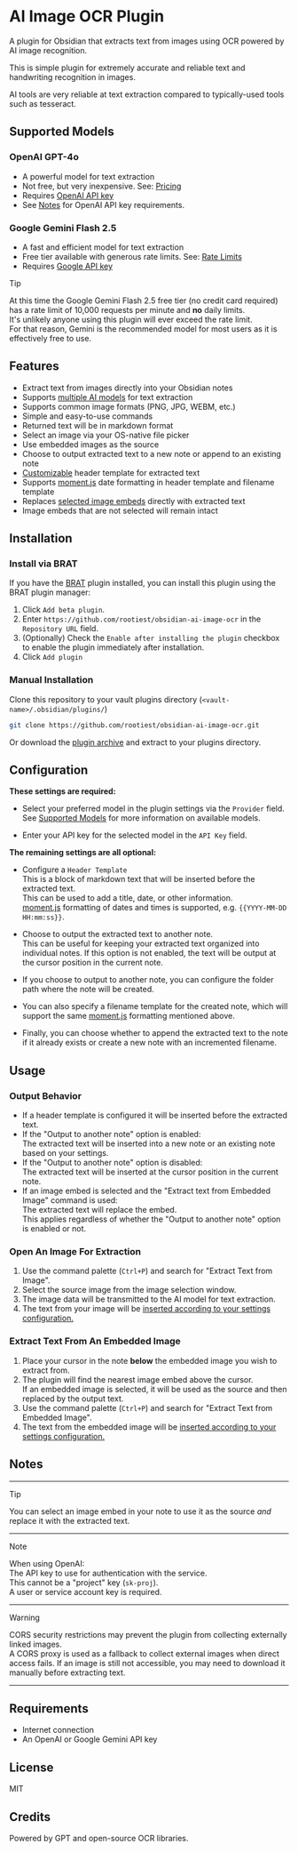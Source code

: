 <!--
 Copyright (c) 2025 Chris Laprade (chris@rootiest.com)

 This software is released under the MIT License.
 https://opensource.org/licenses/MIT
-->

# AI Image OCR Plugin

A plugin for Obsidian that extracts text from images using
OCR powered by AI image recognition.

This is simple plugin for extremely accurate and reliable
text and handwriting recognition in images.

AI tools are very reliable at text extraction
compared to typically-used tools such as tesseract.

## Supported Models

### OpenAI GPT-4o

- A powerful model for text extraction
- Not free, but very inexpensive. See: [Pricing](https://platform.openai.com/docs/pricing)
- Requires [OpenAI API key](https://platform.openai.com/settings/organization/api-keys)
- See [Notes](#notes) for OpenAI API key requirements.

### Google Gemini Flash 2.5

- A fast and efficient model for text extraction
- Free tier available with generous rate limits. See: [Rate Limits](https://ai.google.dev/gemini-api/docs/rate-limits)
- Requires [Google API key](https://aistudio.google.com/apikey)

> [!TIP]
> At this time the Google Gemini Flash 2.5 free tier (no credit card required)  
> has a rate limit of 10,000 requests per minute and **no** daily limits.  
> It's unlikely anyone using this plugin will ever exceed the rate limit.  
> For that reason, Gemini is the recommended model for most users
> as it is effectively free to use.

## Features

- Extract text from images directly into your Obsidian notes
- Supports [multiple AI models](#supported-models) for text extraction
- Supports common image formats (PNG, JPG, WEBM, etc.)
- Simple and easy-to-use commands
- Returned text will be in markdown format
- Select an image via your OS-native file picker
- Use embedded images as the source
- Choose to output extracted text to a new note or append to an existing note
- [Customizable](#configuration) header template for extracted text
- Supports [moment.js](https://momentjs.com/docs/#/displaying/format/) date
  formatting in header template and filename template
- Replaces [selected image embeds](#notes) directly with extracted text
- Image embeds that are not selected will remain intact

## Installation

### Install via BRAT

If you have the [BRAT](https://github.com/TfTHacker/obsidian42-brat) plugin installed,
you can install this plugin using the BRAT plugin manager:

1. Click `Add beta plugin`.
2. Enter `https://github.com/rootiest/obsidian-ai-image-ocr`
   in the `Repository URL` field.
3. (Optionally) Check the `Enable after installing the plugin`
   checkbox to enable the plugin immediately after installation.
4. Click `Add plugin`

### Manual Installation

Clone this repository to
your vault plugins directory (`<vault-name>/.obsidian/plugins/`)

```sh
git clone https://github.com/rootiest/obsidian-ai-image-ocr.git
```

Or download the [plugin archive](https://github.com/rootiest/obsidian-ai-image-ocr/archive/refs/heads/main.zip)
and extract to your plugins directory.

## Configuration

**These settings are required:**

- Select your preferred model in the plugin settings via the `Provider` field.
  See [Supported Models](#supported-models) for more information on available models.

- Enter your API key for the selected model in the `API Key` field.

**The remaining settings are all optional:**

- Configure a `Header Template`  
  This is a block of markdown text
  that will be inserted before the extracted text.  
  This can be used to add a title, date, or other information.  
   [moment.js](https://momentjs.com/docs/#/displaying/format/) formatting
  of dates and times is supported, e.g. `{{YYYY-MM-DD HH:mm:ss}}`.

- Choose to output the extracted text to another note.  
   This can be useful for keeping your extracted text organized into
  individual notes. If this option is not enabled, the text will be output
  at the cursor position in the current note.

- If you choose to output to another note, you can configure the
  folder path where the note will be created.

- You can also specify a filename template for the created note,
  which will support the same
  [moment.js](https://momentjs.com/docs/#/displaying/format/) formatting
  mentioned above.

- Finally, you can choose whether to append the extracted text to the note if
  it already exists or create a new note with an incremented filename.

## Usage

### Output Behavior

- If a header template is configured
  it will be inserted before the extracted text.
- If the "Output to another note" option is enabled:  
  The extracted text will be inserted into a new note
  or an existing note based on your settings.
- If the "Output to another note" option is disabled:  
  The extracted text will be inserted
  at the cursor position in the current note.
- If an image embed is selected and the
  "Extract text from Embedded Image" command is used:  
  The extracted text will replace the embed.  
  This applies regardless of whether the
  "Output to another note" option is enabled or not.

### Open An Image For Extraction

1. Use the command palette (`Ctrl+P`) and search for "Extract Text from Image".
2. Select the source image from the image selection window.
3. The image data will be transmitted to the AI model for text extraction.
4. The text from your image will be [inserted
   according to your settings configuration.](#output-behavior)

### Extract Text From An Embedded Image

1. Place your cursor in the note **below**
   the embedded image you wish to extract from.
2. The plugin will find the nearest image embed above the cursor.  
   If an embedded image is selected, it will be used as the source
   and then replaced by the output text.
3. Use the command palette (`Ctrl+P`) and
   search for "Extract Text from Embedded Image".
4. The text from the embedded image will be [inserted
   according to your settings configuration.](#output-behavior)

## Notes

---

> [!TIP]
> You can select an image embed in your note to use it as the source
> _and_ replace it with the extracted text.

---

> [!NOTE]
> When using OpenAI:  
> The API key to use for authentication with the service.  
> This cannot be a "project" key (`sk-proj`).  
> A user or service account key is required.

---

> [!WARNING]
> CORS security restrictions may prevent the plugin
> from collecting externally linked images.  
> A CORS proxy is used as a fallback to collect external images
> when direct access fails.
> If an image is still not accessible,
> you may need to download it manually before extracting text.

---

## Requirements

- Internet connection
- An OpenAI or Google Gemini API key

## License

MIT

## Credits

Powered by GPT and open-source OCR libraries.
